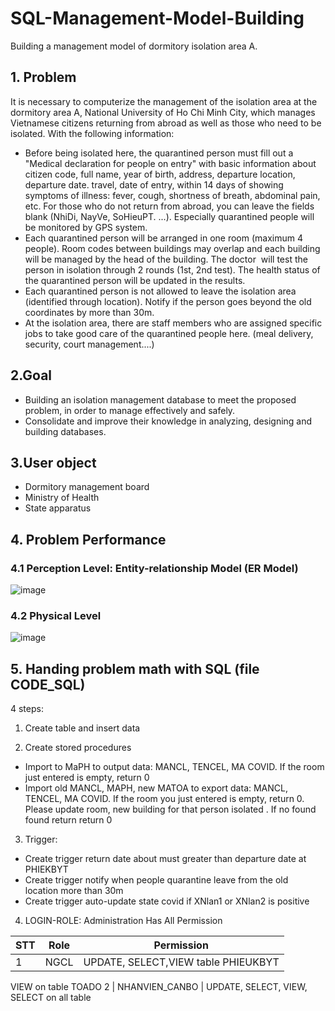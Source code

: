 # SQL-Management-Model-Building
Building a management model of dormitory isolation area A.

## 1. Problem

It is necessary to computerize the management of the isolation area at the dormitory area A, National University of Ho Chi Minh City, which manages Vietnamese citizens returning from abroad as well as those who need to be isolated. With the following information:
- Before being isolated here, the quarantined person must fill out a "Medical declaration for people on entry" with basic information about citizen code, full name, year of birth, address, departure location, departure date. travel, date of entry, within 14 days of showing symptoms of illness: fever, cough, shortness of breath, abdominal pain, etc. For those who do not return from abroad, you can leave the fields blank (NhiDi, NayVe, SoHieuPT. ...). Especially quarantined people will be monitored by GPS system.
- Each quarantined person will be arranged in one room (maximum 4 people). Room codes between buildings may overlap and each building will be managed by the head of the building. The doctor  will test the person in isolation through 2 rounds (1st, 2nd test). The health status of the quarantined person will be updated in the results.
- Each quarantined person is not allowed to leave the isolation area (identified through location). Notify if the person goes beyond the old coordinates by more than 30m.
- At the isolation area, there are staff members who are assigned specific jobs to take good care of the quarantined people here. (meal delivery, security, court management....)

## 2.Goal

- Building an isolation management database to meet the proposed problem, in order to manage effectively and safely.
- Consolidate and improve their knowledge in analyzing, designing and building databases.

## 3.User object

- Dormitory management board
- Ministry of Health
- State apparatus

## 4. Problem Performance

### 4.1 Perception Level: Entity-relationship Model (ER Model)
![image](https://user-images.githubusercontent.com/72458113/131081968-ba06bb62-2011-4d5e-99eb-2edd63e46162.png)


### 4.2 Physical Level
![image](https://user-images.githubusercontent.com/72458113/131082379-9c3bd45c-2b28-45c2-9728-28567ebafc91.png)


## 5. Handing problem math with SQL (file CODE_SQL)
4 steps:
1. Create table and insert data

2. Create stored procedures
  - Import to MaPH to output data: MANCL, TENCEL, MA COVID. If the room just entered is empty, return 0
  - Import old MANCL, MAPH, new MATOA  to export data: MANCL, TENCEL, MA COVID. If the room you just entered is empty, return 0. Please update room, new building for that person isolated . If no found found return return 0

3. Trigger:
  - Create trigger return date about must greater than departure date at PHIEKBYT 
  - Create trigger notify when people quarantine leave from the old location more than 30m
  - Create trigger auto-update state covid if XNlan1 or XNlan2 is positive 

4. LOGIN-ROLE: Administration Has All Permission

STT | Role | Permission 
------------ | ------------- | ------------- 
1 | NGCL | UPDATE, SELECT,VIEW  table PHIEUKBYT
VIEW on table TOADO
2 | NHANVIEN_CANBO | UPDATE, SELECT, VIEW, SELECT on all table
